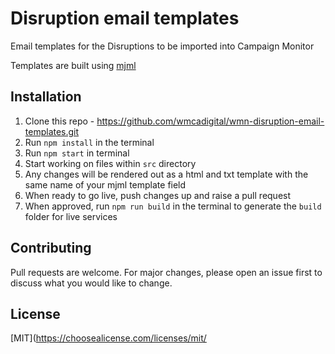 # Disruption email templates

Email templates for the Disruptions to be imported into Campaign Monitor

Templates are built using [mjml](https://mjml.io/documentation/)

## Installation

1. Clone this repo - <https://github.com/wmcadigital/wmn-disruption-email-templates.git>
2. Run `npm install` in the terminal
3. Run `npm start` in terminal
4. Start working on files within `src` directory
5. Any changes will be rendered out as a html and txt template with the same name of your mjml template field
6. When ready to go live, push changes up and raise a pull request
7. When approved, run `npm run build` in the terminal to generate the `build` folder for live services

## Contributing

Pull requests are welcome. For major changes, please open an issue first to discuss what you would like to change.

## License

[MIT](<https://choosealicense.com/licenses/mit/>

